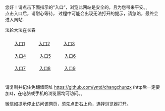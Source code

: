 您好！请点击下面指示的“入口”，浏览此网站是安全的，且为您带来平安。。 <br/>
点击入口后，请耐心等待， 过程中可能会出现无法打开的提示，请忽略，最终会进入网站. </br>

法轮大法在长春<br/>
<div style="padding:10px"><a style="margin:20px" target="_blank" href="https://d1285b5pu2g5fh.cloudfront.net/2Qpsp?nudzj" id="ccLink1" rel="nofollow">入口1</a> <a target="_blank" style="margin:20px" href="https://d2z2v3k7jua8za.cloudfront.net/2Qpsp?ipthnw" id="ccLink2" rel="nofollow">入口2</a> <a style="margin:20px" target="_blank" href="https://d2cpzztuifhj3l.cloudfront.net/2Qpsp?khfbqgp" id="ccLink3" rel="nofollow">入口3</a></div>

<div style="padding:10px" ><a style="margin:20px" target="_blank" href="https://d1285b5pu2g5fh.cloudfront.net/2Qpsp?nudzj" id="ccLink4" rel="nofollow">入口4</a> <a style="margin:20px" href="https://d2z2v3k7jua8za.cloudfront.net/2Qpsp?ipthnw" target="_blank" id="ccLink5" rel="nofollow">入口5</a> <a style="margin:20px" href="https://d2cpzztuifhj3l.cloudfront.net/2Qpsp?khfbqgp" target="_blank" id="ccLink6" rel="nofollow">入口6</a></div>

<div style="padding:10px"><a style="margin:20px" target="_blank" href="https://d1285b5pu2g5fh.cloudfront.net/2Qpsp?nudzj" id="ccLink7" rel="nofollow">入口7</a> <a style="margin:20px" href="https://d2z2v3k7jua8za.cloudfront.net/2Qpsp?ipthnw" target="_blank" id="ccLink8" rel="nofollow">入口8</a> <a style="margin:20px" target="_blank" href="https://d2cpzztuifhj3l.cloudfront.net/2Qpsp?khfbqgp" id="ccLink9" rel="nofollow">入口9</a></div>

<br/>



请复制并记住免翻墙网址 https://github.com/yntd/changchunzx (http后一定要加s)，在电脑或手机的浏览器均可访问。。<br/>

微信如提示停止访问该网页，须先点击右上角，选择浏览器打开。
